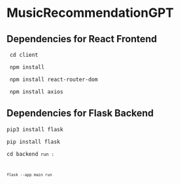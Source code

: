 # MusicRecommendationGPT

## Dependencies for React Frontend
<code> cd client </code>

<code> npm install </code>

<code> npm install react-router-dom </code>

<code> npm install axios </code>

## Dependencies for Flask Backend
```
pip3 install flask
```
```
pip install flask
```
<code>cd backend<code>
run :
```
flask --app main run
```